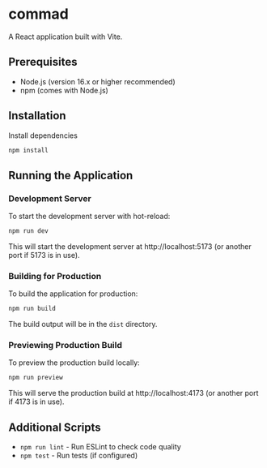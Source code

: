 # commad

A React application built with Vite.

## Prerequisites

- Node.js (version 16.x or higher recommended)
- npm (comes with Node.js)

## Installation

Install dependencies

```bash
npm install
```

## Running the Application

### Development Server

To start the development server with hot-reload:

```bash
npm run dev
```

This will start the development server at http://localhost:5173 (or another port if 5173 is in use).

### Building for Production

To build the application for production:

```bash
npm run build
```

The build output will be in the `dist` directory.

### Previewing Production Build

To preview the production build locally:

```bash
npm run preview
```

This will serve the production build at http://localhost:4173 (or another port if 4173 is in use).

## Additional Scripts

- `npm run lint` - Run ESLint to check code quality
- `npm test` - Run tests (if configured)